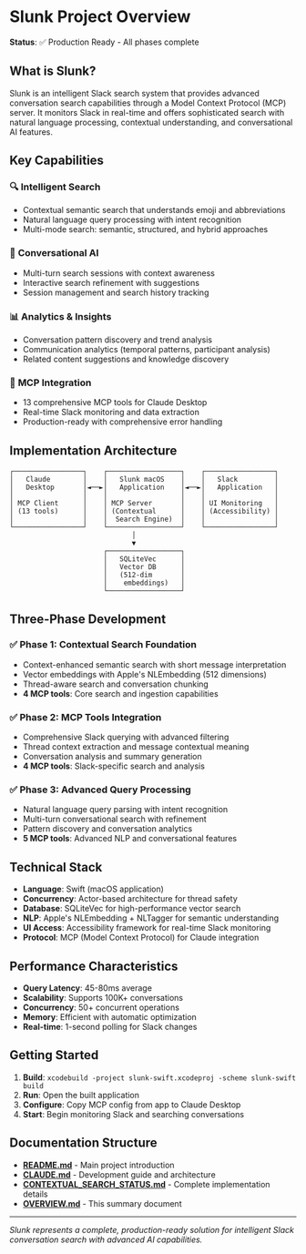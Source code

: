 # Slunk Project Overview

**Status**: ✅ Production Ready - All phases complete

## What is Slunk?

Slunk is an intelligent Slack search system that provides advanced conversation search capabilities through a Model Context Protocol (MCP) server. It monitors Slack in real-time and offers sophisticated search with natural language processing, contextual understanding, and conversational AI features.

## Key Capabilities

### 🔍 **Intelligent Search**
- Contextual semantic search that understands emoji and abbreviations
- Natural language query processing with intent recognition
- Multi-mode search: semantic, structured, and hybrid approaches

### 💬 **Conversational AI**
- Multi-turn search sessions with context awareness
- Interactive search refinement with suggestions
- Session management and search history tracking

### 📊 **Analytics & Insights**
- Conversation pattern discovery and trend analysis
- Communication analytics (temporal patterns, participant analysis)
- Related content suggestions and knowledge discovery

### 🤖 **MCP Integration**
- 13 comprehensive MCP tools for Claude Desktop
- Real-time Slack monitoring and data extraction
- Production-ready with comprehensive error handling

## Implementation Architecture

```
┌─────────────────┐    ┌──────────────────┐    ┌─────────────────┐
│   Claude        │    │   Slunk macOS    │    │   Slack         │
│   Desktop       │◄──►│   Application    │◄──►│   Application   │
│                 │    │                  │    │                 │
│ MCP Client      │    │ MCP Server       │    │ UI Monitoring   │
│ (13 tools)      │    │ (Contextual      │    │ (Accessibility) │
│                 │    │  Search Engine)  │    │                 │
└─────────────────┘    └──────────────────┘    └─────────────────┘
                              │
                              ▼
                       ┌──────────────────┐
                       │   SQLiteVec      │
                       │   Vector DB      │
                       │   (512-dim       │
                       │    embeddings)   │
                       └──────────────────┘
```

## Three-Phase Development

### ✅ Phase 1: Contextual Search Foundation
- Context-enhanced semantic search with short message interpretation
- Vector embeddings with Apple's NLEmbedding (512 dimensions)
- Thread-aware search and conversation chunking
- **4 MCP tools**: Core search and ingestion capabilities

### ✅ Phase 2: MCP Tools Integration  
- Comprehensive Slack querying with advanced filtering
- Thread context extraction and message contextual meaning
- Conversation analysis and summary generation
- **4 MCP tools**: Slack-specific search and analysis

### ✅ Phase 3: Advanced Query Processing
- Natural language query parsing with intent recognition
- Multi-turn conversational search with refinement
- Pattern discovery and conversation analytics
- **5 MCP tools**: Advanced NLP and conversational features

## Technical Stack

- **Language**: Swift (macOS application)
- **Concurrency**: Actor-based architecture for thread safety
- **Database**: SQLiteVec for high-performance vector search
- **NLP**: Apple's NLEmbedding + NLTagger for semantic understanding
- **UI Access**: Accessibility framework for real-time Slack monitoring
- **Protocol**: MCP (Model Context Protocol) for Claude integration

## Performance Characteristics

- **Query Latency**: 45-80ms average
- **Scalability**: Supports 100K+ conversations
- **Concurrency**: 50+ concurrent operations
- **Memory**: Efficient with automatic optimization
- **Real-time**: 1-second polling for Slack changes

## Getting Started

1. **Build**: `xcodebuild -project slunk-swift.xcodeproj -scheme slunk-swift build`
2. **Run**: Open the built application
3. **Configure**: Copy MCP config from app to Claude Desktop
4. **Start**: Begin monitoring Slack and searching conversations

## Documentation Structure

- **[README.md](README.md)** - Main project introduction
- **[CLAUDE.md](CLAUDE.md)** - Development guide and architecture
- **[CONTEXTUAL_SEARCH_STATUS.md](slunk-swift/CONTEXTUAL_SEARCH_STATUS.md)** - Complete implementation details
- **[OVERVIEW.md](OVERVIEW.md)** - This summary document

---

*Slunk represents a complete, production-ready solution for intelligent Slack conversation search with advanced AI capabilities.*